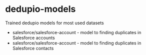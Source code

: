 # dedupio-models
Trained dedupio models for most used datasets 

* salesforce/salesforce-account - model to finding duplicates in Salesforce accounts
* salesforce/salesforce-account - model to finding duplicates in Salesforce contacts
